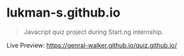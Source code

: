 # lukman-s.github.io
> Javacript quiz project during Start.ng internship.

Live Preview:
https://genral-walker.github.io/quiz.github.io/
